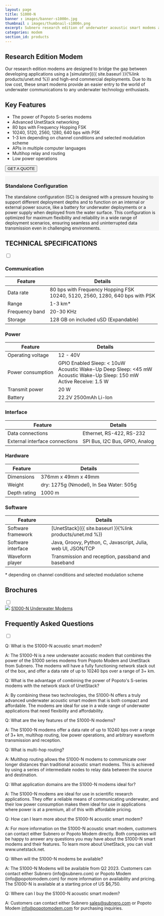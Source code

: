 ```yaml
---
layout: page
title: S1000-N
banner : images/banner-s1000n.jpg
thumbnail : images/thumbnail-s1000n.png
excerpt: Subnero research edition of underwater acoustic smart modems are geared towards academic researchers and underwater technology enthusiasts.
categories: modem
section_id: products
---
```


## Research Edition Modem

Our research edition modems are designed to bridge the gap between developing applications using a [simulator]({{ site.baseurl }}{%link products/unet.md %}) and high-end commercial deployments. Due to its low cost, these smart modems provide an easier entry to the world of underwater communications to any underwater technology enthusiasts.

## Key Features

- The power of Popoto S-series modems
- Advanced UnetStack networking
- 80 bps with Frequency Hopping FSK
- 10240, 5120, 2560, 1280, 640 bps with PSK
- 1-3 km depending on channel conditions and selected modulation scheme
- APIs in multiple computer languages
- Multihop relay and routing
- Low power operations

<a href="mailto:sales@subnero.com"><button type="button">GET A QUOTE</button></a>

<div class='full' style='background: #f5f5f5'>

  <div class ='media product' >
    <img class = "align-self-start mr-3" alt="" src="{{site.baseurl}}/images/boxart-s1000n.png"/>
    <div class='media-body product product-content'>
    <h3 style="text-transform: none;" id="surface">Standalone Configuration</h3>
        <p>The standalone configuration (SC) is designed with a pressure housing to support different deployment depths and to function on an internal or external power source, like a battery for underwater deployments or a power supply when deployed from the water surface. This configuration is optimized for maximum flexibility and reliability in a wide range of deployment scenarios, ensuring seamless and uninterrupted data transmission even in challenging environments.</p>
    </div>
  </div>
</div>

<div class='two spacing'></div>

<div class='wrap-collapsible'>
<h2 style="text-transform: none;" id="r_techspec">TECHNICAL SPECIFICATIONS</h2>
<input id ='tech-specs' class='toggle' type='checkbox'>
<label class='lbl-toggle' for='tech-specs'></label>
<div class='collapsible-content' markdown="1">

### Communication

| Feature                                | Details                                   |
| -------------------------------------- | ----------------------------------------- |
| Data rate                              | 80 bps with Frequency Hopping FSK<br>10240, 5120, 2560, 1280, 640 bps with PSK|
| Range                                  | 1-3 km\*                                  |
| Frequency band                         | 20-30 KHz                                 |
| Storage                                | 128 GB on included uSD (Expandable)       |

### Power

| Feature                                | Details                                   |
| -------------------------------------- | ----------------------------------------- |
| Operating voltage                      | 12 - 40V|
| Power consumption                      | GPIO Enabled Sleep: < 10uW<br>Acoustic Wake-Up Deep Sleep: <45 mW<br>Acoustic Wake-Up Sleep: 150 mW<br>Active Receive: 1.5 W|
| Transmit power                         | 20 W                                      |
| Battery                                | 22.2V 2500mAh Li-Ion                      |

### Interface

| Feature                                | Details                                   |
| -------------------------------------- | ----------------------------------------- |
| Data connections                       | Ethernet, RS-422, RS-232                  |
| External interface connections         | SPI Bus, I2C Bus, GPIO, Analog            |

### Hardware

| Feature                                | Details                                   |
| -------------------------------------- | ----------------------------------------- |
| Dimensions                             | 376mm x 49mm x 49mm                       |
| Weight                                 | dry: 1275g (Nmodel), In Sea Water: 505g   |
| Depth rating                           | 1000 m                                    |

### Software

| Feature                                | Details                                   |
| -------------------------------------- | ----------------------------------------- |
| Software framework                     | [UnetStack]({{ site.baseurl }}{%link products/unet.md %})|
| Software interface                     | Java, Groovy, Python, C, Javascript, Julia, web UI, JSON/TCP|
| Waveform player                        | Transmission and reception, passband and baseband |

\* depending on channel conditions and selected modulation scheme

</div>
</div>

<div class='wrap-collapsible'>
  <h2>Brochures</h2>
  <input id ='compatibility' class='toggle' type='checkbox'>
  <label class='lbl-toggle' for='compatibility'></label>
  <div class='collapsible-content'>
    <div class="brochure-container">
      <a href="{{site.baseurl}}/brochures/S1000-N.pdf" target="_blank"><img class="brochure-thumb" src="{{site.baseurl}}/brochures/s1000n.jpg"></a>
      <a href="{{site.baseurl}}/brochures/S1000-N.pdf" target="_blank">S1000-N Underwater Modems</a>
    </div>
  </div>
</div>

<div class='wrap-collapsible'>
  <h2>Frequently Asked Questions</h2>
  <input id ='useful-links' class='toggle' type='checkbox'>
  <label class='lbl-toggle' for='useful-links'></label>
  <div class='collapsible-content'>
    <p><span class='orange'>Q: What is the S1000-N acoustic smart modem?</span></p>
    <p>A: The S1000-N is a new underwater acoustic modem that combines the power of the S1000 series modems from Popoto Modem and UnetStack from Subnero. The modems will have a fully functioning network stack out of the box, and offer a data rate of up to 10240 bps over a range of 3+ km.</p>
    <p><span class='orange'>Q: What is the advantage of combining the power of Popoto's S-series modems with the network stack of UnetStack?</span></p>
    <p>A: By combining these two technologies, the S1000-N offers a truly advanced underwater acoustic smart modem that is both compact and affordable. The modems are ideal for use in a wide range of underwater applications that need flexibility and affordability.</p>
    <p><span class='orange'>Q: What are the key features of the S1000-N modems?</span></p>
    <p>A: The S1000-N modems offer a data rate of up to 10240 bps over a range of 3+ km, multihop routing, low power operations, and arbitrary waveform transmission and reception.</p>
    <p><span class='orange'>Q: What is multi-hop routing?</span></p>
    <p>A: Multihop routing allows the S1000-N modems to communicate over longer distances than traditional acoustic smart modems. This is achieved by using a series of intermediate nodes to relay data between the source and destination.</p>
    <p><span class='orange'>Q: What application domains are the S1000-N modems ideal for?</span></p>
    <p>A: The S1000-N modems are ideal for use in scientific research applications. They offer a reliable means of communicating underwater, and their low power consumption makes them ideal for use in applications where power is at a premium, all of this with affordable pricing.</p>
    <p><span class='orange'>Q: How can I learn more about the S1000-N acoustic smart modem?</span></p>
    <p>A: For more information on the S1000-N acoustic smart modem, customers can contact either Subnero or Popoto Modem directly. Both companies will be happy to answer any questions you may have about the S1000-N smart modems and their features. To learn more about UnetStack, you can visit www.unetstack.net.</p>
    <p><span class='orange'>Q: When will the S1000-N modems be available?</span></p>
    <p>A: The S1000-N Modems will be available from Q2 2023. Customers can contact either Subnero (info@subnero.com) or Popoto Modem (info@popotomodem.com) for more information on availability and pricing. The S1000-N is available at a starting price of US $6,750.</p>
    <p><span class='orange'>Q: Where can I buy the S1000-N acoustic smart modem?</span></p>
    <p>A: Customers can contact either Subnero <a href="mailto:sales@subnero.com">sales@subnero.com</a> or Popoto Modem <a href="mailto:info@popotomodem.com">info@popotomodem.com</a> for purchasing inquiries.</p>

  </div>
</div>
